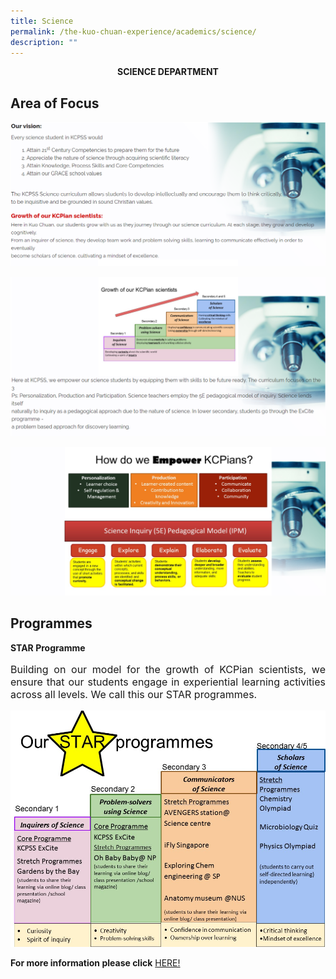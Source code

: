 ```yaml
---
title: Science
permalink: /the-kuo-chuan-experience/academics/science/
description: ""
---
```




**<center>SCIENCE DEPARTMENT</center>**

## Area of Focus

![](/images/Our%20People/Departments/Science/Science%20Area%20of%20Focus%201.png)

![](/images/Our%20People/Departments/Science/Science%20Area%20of%20Focus%202.png)

![](/images/Our%20People/Departments/Science/Science%20Area%20of%20Focus%203.png)


## Programmes
**STAR Programme**

<p style="text-align: justify;font-size:16px;">
Building on our model for the growth of KCPian scientists, we ensure that our students engage in experiential learning activities across all levels. We call this our STAR programmes.</p>


<p><a href="https://sites.google.com/moe.edu.sg/kcpss-science-programmes/home">
<img src="/images/Our%20People/Departments/Science/Science%20Prog.jpg">
</a></p>

**For more information please click** [HERE!](https://sites.google.com/moe.edu.sg/kcpss-science-programmes/home)